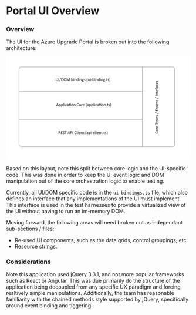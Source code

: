 # Portal UI Overview

### Overview

The UI for the Azure Upgrade Portal is broken out into the following architecture:

![portal-ui-structure](portal-ui-structure.png)

Based on this layout, note this split between core logic and the UI-specific code. This was done in order to keep the UI event logic and DOM manipulation out of the core orchestration logic to enable testing.

Currently, all UI/DOM specific code is in the `ui-bindings.ts` file, which also defines an interface that any implementations of the UI must implement. This interface is used in the test harnesses to provide a virtualized view of the UI without having to run an im-memory DOM.

Moving forward, the following areas will need broken out as independant sub-sections / files:

-   Re-used UI components, such as the data grids, control groupings, etc.
-   Resource strings.

### Considerations

Note this application used jQuery 3.3.1, and not more popular frameworks such as React or Angular. This was due primarily do the structure of the application being decoupled from any specific UX paradigm and forcing realtively simple manipulations. Additionally, the team has reasonable familiarity with the chained methods style supported by jQuery, specifically around event binding and tiggering.
